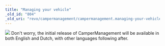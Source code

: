 ```yaml
---
title: "Managing your vehicle"
_old_id: "804"
_old_uri: "revo/campermanagement/campermanagement.managing-your-vehicle"
---
```


![](/download/attachments/35095342/vehicle-management.png?version=1&modificationDate=1307385988000)
Don't worry, the initial release of CamperManagement will be available in both English and Dutch, with other languages following after.